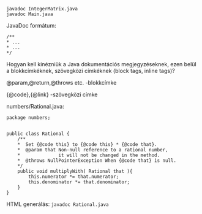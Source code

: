 

~~~
javadoc IntegerMatrix.java
javadoc Main.java
~~~

JavaDoc formátum:

```
/**
* ...
* ...
*/
```

Hogyan kell kinézniük a Java dokumentációs megjegyzéseknek, ezen belül
a blokkcímkéknek, szövegközi címkéknek (block tags, inline tags)?

@param,@return,@throws etc. -blokkcímke

{@code},{@link} -szövegközi címke


numbers/Rational.java:

~~~{.java}
package numbers;


public class Rational {
    /**
    *  Set {@code this} to {@code this} * {@code that}.
    *  @param that Non-null reference to a rational number,
    *              it will not be changed in the method.
    *  @throws NullPointerException When {@code that} is null.
    */
    public void multiplyWith( Rational that ){
        this.numerator *= that.numerator;
        this.denominator *= that.denominator;
    }
}
~~~

HTML generálás: `javadoc Rational.java`


